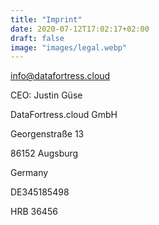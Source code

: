 ```yaml
---
title: "Imprint"
date: 2020-07-12T17:02:17+02:00
draft: false
image: "images/legal.webp"
---
```


<a id="mail" href="mailto:info@datafortress.cloud">info@dat<!--...-->afortress.cloud</a>

CEO: Justin Güse

DataFortress.cloud GmbH

Georgenstraße 13

86152 Augsburg

Germany

DE345185498

HRB 36456 